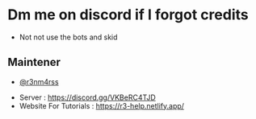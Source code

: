 # Dm me on discord if I forgot credits
-  Not not use the bots and skid


## Maintener

- [@r3nm4rss](https://www.github.com/r3nm4rs-dev)
*  Server : https://discord.gg/VKBeRC4TJD
*  Website For Tutorials : https://r3-help.netlify.app/
